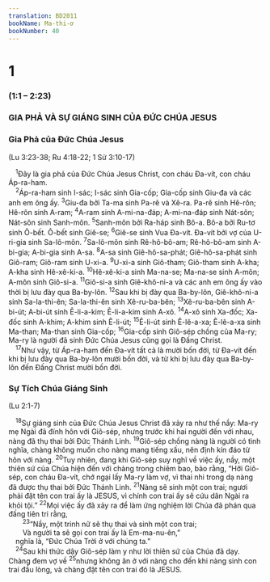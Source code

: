 ```yaml
---
translation: BD2011
bookName: Ma-thi-ơ 
bookNumber: 40
---
```


<div class="title"><h1>1</h1><h3>(1:1 – 2:23)</h3><h3>GIA PHẢ VÀ SỰ GIÁNG SINH CỦA ÐỨC CHÚA JESUS</h3><h3>Gia Phả của Ðức Chúa Jesus</h3><p>(Lu 3:23-38; Ru 4:18-22; 1 Sử 3:10-17)</p></div>
<span class="verse mat_1_1"> <sup>1</sup>Ðây là gia phả của Ðức Chúa Jesus Christ, con cháu Ða-vít, con cháu Áp-ra-ham.<br/></span>
<span class="verse mat_1_2"> <sup>2</sup>Áp-ra-ham sinh I-sác; I-sác sinh Gia-cốp; Gia-cốp sinh Giu-đa và các anh em ông ấy. </span>
<span class="verse mat_1_3"><sup>3</sup>Giu-đa bởi Ta-ma sinh Pa-rê và Xê-ra. Pa-rê sinh Hê-rôn; Hê-rôn sinh A-ram; </span>
<span class="verse mat_1_4"><sup>4</sup>A-ram sinh A-mi-na-đáp; A-mi-na-đáp sinh Nát-sôn; Nát-sôn sinh Sanh-môn. </span>
<span class="verse mat_1_5"><sup>5</sup>Sanh-môn bởi Ra-háp sinh Bô-a. Bô-a bởi Ru-tơ sinh Ô-bết. Ô-bết sinh Giê-se; </span>
<span class="verse mat_1_6"><sup>6</sup>Giê-se sinh Vua Ða-vít. Ða-vít bởi vợ của U-ri-gia sinh Sa-lô-môn. </span>
<span class="verse mat_1_7"><sup>7</sup>Sa-lô-môn sinh Rê-hô-bô-am; Rê-hô-bô-am sinh A-bi-gia; A-bi-gia sinh A-sa. </span>
<span class="verse mat_1_8"><sup>8</sup>A-sa sinh Giê-hô-sa-phát; Giê-hô-sa-phát sinh Giô-ram; Giô-ram sinh U-xi-a. </span>
<span class="verse mat_1_9"><sup>9</sup>U-xi-a sinh Giô-tham; Giô-tham sinh A-kha; A-kha sinh Hê-xê-ki-a. </span>
<span class="verse mat_1_10"><sup>10</sup>Hê-xê-ki-a sinh Ma-na-se; Ma-na-se sinh A-môn; A-môn sinh Giô-si-a. </span>
<span class="verse mat_1_11"><sup>11</sup>Giô-si-a sinh Giê-khô-ni-a và các anh em ông ấy vào thời bị lưu đày qua Ba-by-lôn. </span>
<span class="verse mat_1_12"><sup>12</sup>Sau khi bị đày qua Ba-by-lôn, Giê-khô-ni-a sinh Sa-la-thi-ên; Sa-la-thi-ên sinh Xê-ru-ba-bên; </span>
<span class="verse mat_1_13"><sup>13</sup>Xê-ru-ba-bên sinh A-bi-út; A-bi-út sinh Ê-li-a-kim; Ê-li-a-kim sinh A-xô. </span>
<span class="verse mat_1_14"><sup>14</sup>A-xô sinh Xa-đốc; Xa-đốc sinh A-khim; A-khim sinh Ê-li-út; </span>
<span class="verse mat_1_15"><sup>15</sup>Ê-li-út sinh Ê-lê-a-xa; Ê-lê-a-xa sinh Ma-than; Ma-than sinh Gia-cốp; </span>
<span class="verse mat_1_16"><sup>16</sup>Gia-cốp sinh Giô-sép chồng của Ma-ry; Ma-ry là người đã sinh Ðức Chúa Jesus cũng gọi là Ðấng Christ. <br/></span>
<span class="verse mat_1_17"> <sup>17</sup>Như vậy, từ Áp-ra-ham đến Ða-vít tất cả là mười bốn đời, từ Ða-vít đến khi bị lưu đày qua Ba-by-lôn mười bốn đời, và từ khi bị lưu đày qua Ba-by-lôn đến Ðấng Christ mười bốn đời.<br/></span>
<div class="title"><h3>Sự Tích Chúa Giáng Sinh</h3><p>(Lu 2:1-7)</p></div>
<span class="verse mat_1_18"> <sup>18</sup>Sự giáng sinh của Ðức Chúa Jesus Christ đã xảy ra như thế nầy: Ma-ry mẹ Ngài đã đính hôn với Giô-sép, nhưng trước khi hai người đến với nhau, nàng đã thụ thai bởi Ðức Thánh Linh. </span>
<span class="verse mat_1_19"><sup>19</sup>Giô-sép chồng nàng là người có tình nghĩa, chàng không muốn cho nàng mang tiếng xấu, nên định kín đáo từ hôn với nàng. </span>
<span class="verse mat_1_20"><sup>20</sup>Tuy nhiên, đang khi Giô-sép suy nghĩ về việc ấy, nầy, một thiên sứ của Chúa hiện đến với chàng trong chiêm bao, bảo rằng, “Hỡi Giô-sép, con cháu Ða-vít, chớ ngại lấy Ma-ry làm vợ, vì thai nhi trong dạ nàng đã được thụ thai bởi Ðức Thánh Linh. </span>
<span class="verse mat_1_21"><sup>21</sup>Nàng sẽ sinh một con trai; ngươi phải đặt tên con trai ấy là JESUS, vì chính con trai ấy sẽ cứu dân Ngài ra khỏi tội.” </span>
<span class="verse mat_1_22"><sup>22</sup>Mọi việc ấy đã xảy ra để làm ứng nghiệm lời Chúa đã phán qua đấng tiên tri rằng,<br/></span>
<span class="verse mat_1_23">  <sup>23</sup>“Nầy, một trinh nữ sẽ thụ thai và sinh một con trai;<br/>  Và người ta sẽ gọi con trai ấy là Em-ma-nu-ên,” <br/> nghĩa là, “Ðức Chúa Trời ở với chúng ta.”<br/></span>
<span class="verse mat_1_24"> <sup>24</sup>Sau khi thức dậy Giô-sép làm y như lời thiên sứ của Chúa đã dạy. Chàng đem vợ về </span>
<span class="verse mat_1_25"><sup>25</sup>nhưng không ăn ở với nàng cho đến khi nàng sinh con trai đầu lòng, và chàng đặt tên con trai đó là JESUS.<br/></span>

